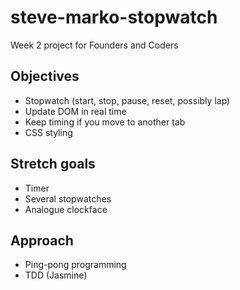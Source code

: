 # steve-marko-stopwatch
Week 2 project for Founders and Coders

## Objectives
- Stopwatch (start, stop, pause, reset, possibly lap)
- Update DOM in real time
- Keep timing if you move to another tab
- CSS styling

## Stretch goals
- Timer
- Several stopwatches
- Analogue clockface

## Approach
- Ping-pong programming
- TDD (Jasmine)
